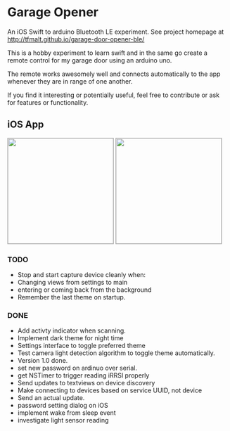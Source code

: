 
# Garage Opener

An iOS Swift to arduino Bluetooth LE experiment.
See project homepage at http://tfmalt.github.io/garage-door-opener-ble/

This is a hobby experiment to learn swift and in the same go create a 
remote control for my garage door using an arduino uno.

The remote works awesomely well and connects automatically to the app whenever
they are in range of one another. 

If you find it interesting or potentially useful, feel free to contribute or 
ask for features or functionality.
## iOS App
<img style="border: 1px solid #aaa" width="240px" src="http://tfmalt.github.io/garage-door-opener-ble/images/ios_scanning.jpg">
<img style="border: 1px solid #aaa" width="240px" src="http://tfmalt.github.io/garage-door-opener-ble/images/ios_settings.jpg">

### TODO
* Stop and start capture device cleanly when:
* Changing views from settings to main
* entering or coming back from the background
* Remember the last theme on startup.

### DONE
* Add activty indicator when scanning.
* Implement dark theme for night time
* Settings interface to toggle preferred theme
* Test camera light detection algorithm to toggle theme automatically.
* Version 1.0 done.
* set new password on ardinuo over serial.
* get NSTimer to trigger reading iRRSI properly
* Send updates to textviews on device discovery
* Make connecting to devices based on service UUID, not device
* Send an actual update.
* password setting dialog on iOS 
* implement wake from sleep event
* investigate light sensor reading
